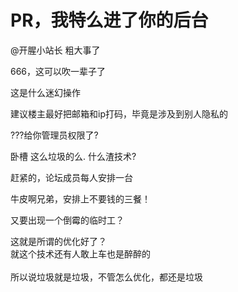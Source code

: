 # PR，我特么进了你的后台


@开腥小站长 粗大事了

666，这可以吹一辈子了

这是什么迷幻操作<br />


建议楼主最好把邮箱和ip打码，毕竟是涉及到别人隐私的<img src="static/image/smiley/default/sweat.gif" smilieid="10" border="0" alt="" />

???给你管理员权限了?

卧槽 这么垃圾的么. 什么渣技术?<img id="aimg_l33d5" onclick="zoom(this, this.src, 0, 0, 0)" class="zoom" src="https://cdn.jsdelivr.net/gh/hishis/forum-master/public/images/patch.gif" onmouseover="img_onmouseoverfunc(this)" onload="thumbImg(this)" border="0" alt="" />

赶紧的，论坛成员每人安排一台<img src="static/image/smiley/default/lol.gif" smilieid="12" border="0" alt="" />

牛皮啊兄弟，安排上不要钱的三餐！

又要出现一个倒霉的临时工？

这就是所谓的优化好了？<br />
就这个技术还有人敢上车也是醉醉的<img src="static/image/smiley/default/lol.gif" smilieid="12" border="0" alt="" /><img src="static/image/smiley/default/lol.gif" smilieid="12" border="0" alt="" /><img src="static/image/smiley/default/lol.gif" smilieid="12" border="0" alt="" /><br />
<br />
所以说垃圾就是垃圾，不管怎么优化，都还是垃圾<img src="static/image/smiley/yct/022.gif" smilieid="42" border="0" alt="" /> 
